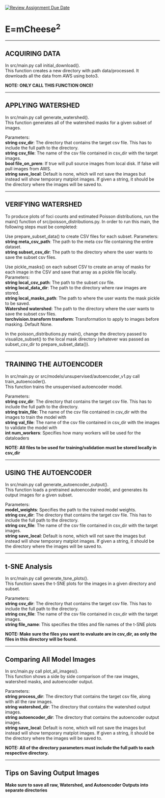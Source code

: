 [![Review Assignment Due Date](https://classroom.github.com/assets/deadline-readme-button-24ddc0f5d75046c5622901739e7c5dd533143b0c8e959d652212380cedb1ea36.svg)](https://classroom.github.com/a/xrP3eqM@C)
# E=mCheese<sup>2</sup>
________________________________________
## ACQUIRING DATA
In src/main.py call initial_download().  
This function creates a new directory with path data/processed. It downloads all the data from AWS using boto3.  
  
**NOTE: ONLY CALL THIS FUNCTION ONCE!**

___________________________________________________
## APPLYING WATERSHED
In src/main.py call generate_watershed().  
This function generates all of the watershed masks for a given subset of images.  

Parameters:  
__string csv_dir__: The directory that contains the target csv file. This has to include the full path to the directory.  
__string csv_file__: The name of the csv file contained in csv_dir with the target images.  
__bool file_on_prem__: If true will pull source images from local disk. If false will pull images from AWS.  
__string save_local__: Default is none, which will not save the images but instead will show temporary matplot images. If given a string, it should be the directory where the images will be saved to.  
______________________________________________________
## VERIFYING WATERSHED
To produce plots of foci counts and estimated Poisson distributions, run the main() function of src/poisson_distributions.py.
In order to run this main, the following steps must be completed:

Use prepare_subset_data() to create CSV files for each subset.
Parameters:  
__string meta_csv_path__: The path to the meta csv file containing the entire dataset.  
__string subset_csv_dir__: The path to the directory where the user wants to save the subset csv files.  

Use pickle_masks() on each subset CSV to create an array of masks for each image in the CSV and save that array as a pickle file locally.
Parameters:  
__string local_csv_path__: The path to the subset csv file.  
__string local_data_dir__: The path to the directory where raw images are stored.  
__string local_masks_path__: The path to where the user wants the mask pickle to be saved.  
__Watershed watershed__: The path to the directory where the user wants to save the subset csv files.  
__torchvision.transform transform__: Transformation to apply to images before masking. Default None.  

In the poisson_distributions.py main(), change the directory passed to visualize_subset() to the local mask directory (whatever was passed as subset_csv_dir to prepare_subset_data()).


____________________________________________________
## TRAINING THE AUTOENCODER
In src/main.py or src/models/unsupervised/autoencoder_v1.py call train_autoencoder().  
This function trains the unsupervised autoencoder model.  
  
Parameters:  
__string csv_dir__: The directory that contains the target csv file. This has to include the full path to the directory.  
__string train_file__: The name of the csv file contained in csv_dir with the images to train the model with  
__string val_file__: The name of the csv file contained in csv_dir with the images to validate the model with  
__int num_workers__: Specifies how many workers will be used for the dataloaders  
  
**NOTE: All files to be used for training/validation must be stored locally in csv_dir**

____________________________________________________
## USING THE AUTOENCODER
In src/main.py call generate_autoencoder_output().  
This function loads a pretrained autoencoder model, and generates its output images for a given subset.  
  
Parameters:  
__model_weights__: Specifies the path to the trained model weights.  
__string csv_dir__: The directory that contains the target csv file. This has to include the full path to the directory.  
__string csv_file__: The name of the csv file contained in csv_dir with the target images.  
__string save_local__: Default is none, which will not save the images but instead will show temporary matplot images. If given a string, it should be the directory where the images will be saved to.  






___________________________________________________
## t-SNE Analysis
In src/main.py call generate_tsne_plots().  
This function saves the t-SNE plots for the images in a given directory and subset.  
  
Parameters:  
__string csv_dir__: The directory that contains the target csv file. This has to include the full path to the directory.  
__string csv_file__: The name of the csv file contained in csv_dir with the target images.  
__string file_name__: This specifies the titles and file names of the t-SNE plots

**NOTE: Make sure the files you want to evaluate are in csv_dir, as only the files in this directory will be found.**  


____________________________________________________
## Comparing All Model Images
In src/main.py call plot_all_images().  
This function shows a side by side comparison of the raw images, watershed masks, and autoencoder output.  
  
Parameters:  
__string process_dir__: The directory that contains the target csv file, along with all the raw images.   
__string watershed_dir__: The directory that contains the watershed output images.  
__string autoencoder_dir__: The directory that contains the autoencoder output images.  
__string save_local__: Default is none, which will not save the images but instead will show temporary matplot images. If given a string, it should be the directory where the images will be saved to. 

**NOTE: All of the directory parameters must include the full path to each respective directory.**  


____________________________________________________
## Tips on Saving Output Images
**Make sure to save all raw, Watershed, and Autoencoder Outputs into separate directories**  





















